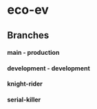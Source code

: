 # eco-ev

## Branches

#### main - production
#### development - development
#### knight-rider 
#### serial-killer
